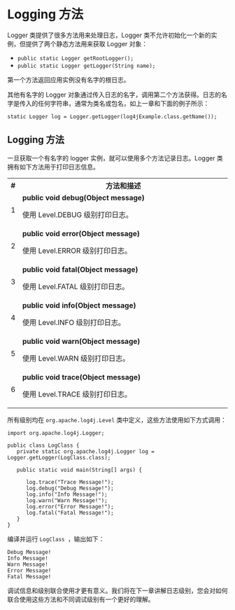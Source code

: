 # Logging 方法

Logger 类提供了很多方法用来处理日志，Logger 类不允许初始化一个新的实例，但提供了两个静态方法用来获取 Logger 对象：

- `public static Logger getRootLogger();`
- `public static Logger getLogger(String name);`

第一个方法返回应用实例没有名字的根日志。

其他有名字的 Logger 对象通过传入日志的名字，调用第二个方法获得。日志的名字是传入的任何字符串，通常为类名或包名，如上一章和下面的例子所示：

```
static Logger log = Logger.getLogger(log4jExample.class.getName());
```

## Logging 方法

一旦获取一个有名字的 logger 实例，就可以使用多个方法记录日志。Logger 类拥有如下方法用于打印日志信息。

<table class="table table-bordered">
<tbody><tr>
<th style="width:5%">#</th>
<th>方法和描述</th>
</tr>
<tr>
<td>1</td>
<td><b>public void debug(Object message)</b>
<p>使用 Level.DEBUG 级别打印日志。</p>
</td>
</tr>
<tr>
<td>2</td>
<td><b>public void error(Object message)</b>
<p>使用 Level.ERROR 级别打印日志。</p>
</td>
</tr>
<tr>
<td>3</td>
<td><b>public void fatal(Object message)</b>
<p>使用 Level.FATAL 级别打印日志。</p>
</td>
</tr>
<tr>
<td>4</td>
<td><b>public void info(Object message)</b>
<p>使用 Level.INFO 级别打印日志。</p>
</td>
</tr>
<tr>
<td>5</td>
<td><b>public void warn(Object message)</b>
<p>使用 Level.WARN 级别打印日志。</p>
</td>
</tr>
<tr>
<td>6</td>
<td><b>public void trace(Object message)</b>
<p>使用 Level.TRACE 级别打印日志。</p>
</td>
</tr>
</tbody></table>

所有级别均在 `org.apache.log4j.Level` 类中定义，这些方法使用如下方式调用：

```
import org.apache.log4j.Logger;

public class LogClass {
   private static org.apache.log4j.Logger log = Logger.getLogger(LogClass.class);
   
   public static void main(String[] args) {
   
      log.trace("Trace Message!");
      log.debug("Debug Message!");
      log.info("Info Message!");
      log.warn("Warn Message!");
      log.error("Error Message!");
      log.fatal("Fatal Message!");
   }
}
```

编译并运行 `LogClass `，输出如下：

```
Debug Message!
Info Message!
Warn Message!
Error Message!
Fatal Message!
```

调试信息和级别联合使用才更有意义。我们将在下一章讲解日志级别，您会对如何联合使用这些方法和不同调试级别有一个更好的理解。